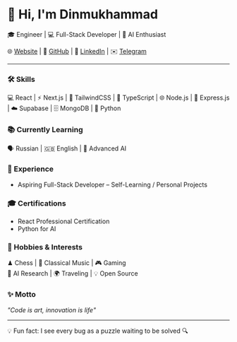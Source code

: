 # 👋 Hi, I'm Dinmukhammad

🎓 Engineer | 💻 Full-Stack Developer | 🤖 AI Enthusiast

🌐 [Website](https://anodra.uz) | 🐙 [GitHub](https://github.com/yagafarov) | 🔗 [LinkedIn](https://linkedin.com/in/yagafarovd) | ✉️ [Telegram](https://t.me/codewithdin)

---

### 🛠 Skills
💻 React | ⚡ Next.js | 🎨 TailwindCSS | 🔹 TypeScript | 🌐 Node.js | 🔗 Express.js | ☁️ Supabase | 🗄 MongoDB | 🐍 Python

### 📚 Currently Learning
🗣 Russian | 🇬🇧 English | 🤖 Advanced AI

### 💼 Experience
- Aspiring Full-Stack Developer – Self-Learning / Personal Projects

### 🎓 Certifications
- React Professional Certification  
- Python for AI

### 🎯 Hobbies & Interests
♟ Chess | 🎼 Classical Music | 🎮 Gaming  
🤖 AI Research | 🌍 Traveling | 💡 Open Source

### ✨ Motto
*"Code is art, innovation is life"*

---

💡 Fun fact: I see every bug as a puzzle waiting to be solved 🔍
